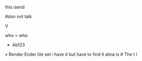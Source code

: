 this isend

#don not talk 
   
   
   
   
   
   
   
   
   
   
   
   
   
   
   V
   
   
   who = who
   
   - Ab123
   
   v
   Render
   Ender
   tile set
   i have it but have to find it
   alina is #
   The 
   t
   I
   
